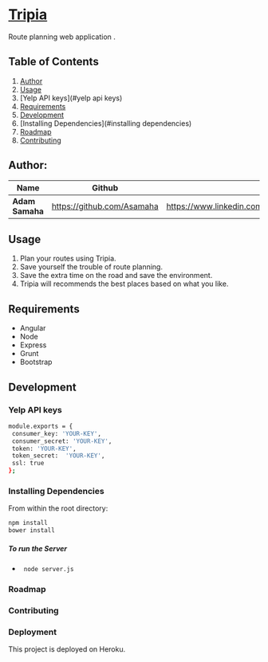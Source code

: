 # [Tripia]()
Route planning web application .

## Table of Contents

1. [Author](#author)
1. [Usage](#usage)
1. [Yelp API keys](#yelp api keys)
1. [Requirements](#requirements)
1. [Development](#development)
1. [Installing Dependencies](#installing dependencies)
1. [Roadmap](#roadmap)
1. [Contributing](#contributing)

## Author:

| Name        | Github           | LinkedIn           |
| ------------- |:-------------:| -------------:|
| **Adam Samaha**      | https://github.com/Asamaha | https://www.linkedin.com/in/adamsamaha |


## Usage

1. Plan your routes using Tripia.
2. Save yourself the trouble of route planning.
3. Save the extra time on the road and save the environment.
4. Tripia will recommends the best places based on what you like.

## Requirements

- Angular
- Node
- Express
- Grunt
- Bootstrap

## Development

### Yelp API keys
```sh
module.exports = {
 consumer_key: 'YOUR-KEY',
 consumer_secret: 'YOUR-KEY',
 token: 'YOUR-KEY',
 token_secret:  'YOUR-KEY',
 ssl: true
};
```
### Installing Dependencies

From within the root directory:

```sh
npm install
bower install
```
##### To run the Server

- ``` node server.js```

### Roadmap

### Contributing

### Deployment

This project is deployed on Heroku.
